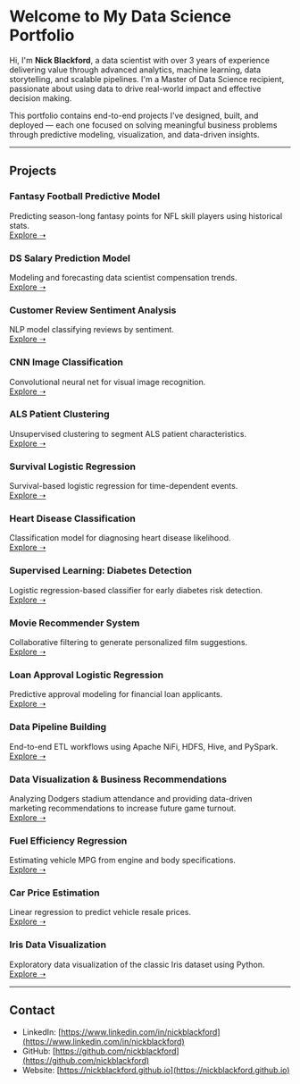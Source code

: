 # Welcome to My Data Science Portfolio

Hi, I'm **Nick Blackford**, a data scientist with over 3 years of experience delivering value through advanced analytics, machine learning, data storytelling, and scalable pipelines. I'm a Master of Data Science recipient, passionate about using data to drive real-world impact and effective decision making.

This portfolio contains end-to-end projects I've designed, built, and deployed — each one focused on solving meaningful business problems through predictive modeling, visualization, and data-driven insights.

---

## Projects

### Fantasy Football Predictive Model  
Predicting season-long fantasy points for NFL skill players using historical stats.  
[Explore ➝](./Fantasy%20Football%20Predictive%20Model/)

### DS Salary Prediction Model  
Modeling and forecasting data scientist compensation trends.  
[Explore ➝](./DS%20Salary%20Prediction%20Model/)

### Customer Review Sentiment Analysis  
NLP model classifying reviews by sentiment.  
[Explore ➝](./Customer%20Review%20Sentiment%20Analysis/)

### CNN Image Classification  
Convolutional neural net for visual image recognition.  
[Explore ➝](./CNN%20Image%20Classification/)

### ALS Patient Clustering  
Unsupervised clustering to segment ALS patient characteristics.  
[Explore ➝](./ALS%20Patient%20Clustering/)

### Survival Logistic Regression  
Survival-based logistic regression for time-dependent events.  
[Explore ➝](./Survival%20Logistic%20Regression/)

### Heart Disease Classification  
Classification model for diagnosing heart disease likelihood.  
[Explore ➝](./Heart%20Disease%20Classification/)

### Supervised Learning: Diabetes Detection  
Logistic regression-based classifier for early diabetes risk detection.  
[Explore ➝](./Supervised%20Learning%20Diabetes%20Detection/)

### Movie Recommender System  
Collaborative filtering to generate personalized film suggestions.  
[Explore ➝](./Movie%20Recommender%20System/)

### Loan Approval Logistic Regression  
Predictive approval modeling for financial loan applicants.  
[Explore ➝](./Loan%20Approval%20Logistic%20Regression/)

### Data Pipeline Building  
End-to-end ETL workflows using Apache NiFi, HDFS, Hive, and PySpark.  
[Explore ➝](./Data%20Pipeline%20Building/)

### Data Visualization & Business Recommendations  
Analyzing Dodgers stadium attendance and providing data-driven marketing recommendations to increase future game turnout.  
[Explore ➝](./Data%20Viz%20%2F%20Business%20Recommendations/)

### Fuel Efficiency Regression  
Estimating vehicle MPG from engine and body specifications.  
[Explore ➝](./Fuel%20Efficiency%20Regression/)

### Car Price Estimation  
Linear regression to predict vehicle resale prices.  
[Explore ➝](./Car%20Price%20Estimation%20Linear%20Regression/)

### Iris Data Visualization  
Exploratory data visualization of the classic Iris dataset using Python.  
[Explore ➝](./Iris%20Data%20Viz/)

---

## Contact

- LinkedIn: [https://www.linkedin.com/in/nickblackford](https://www.linkedin.com/in/nickblackford)  
- GitHub: [https://github.com/nickblackford](https://github.com/nickblackford)  
- Website: [https://nickblackford.github.io](https://nickblackford.github.io)

